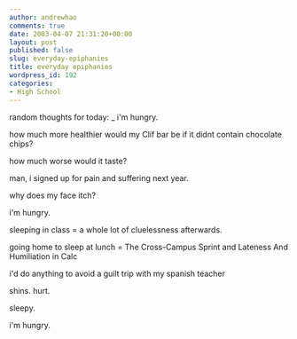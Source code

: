 ```yaml
---
author: andrewhao
comments: true
date: 2003-04-07 21:31:20+00:00
layout: post
published: false
slug: everyday-epiphanies
title: everyday epiphanies
wordpress_id: 192
categories:
- High School
---
```


random thoughts for today:
_
i'm hungry.

how much more healthier would my Clif bar be if it didnt contain chocolate chips?

how much worse would it taste?

man, i signed up for pain and suffering next year.

why does my face itch?

i'm hungry.

sleeping in class = a whole lot of cluelessness afterwards.

going home to sleep at lunch = The Cross-Campus Sprint and Lateness And Humiliation in Calc

i'd do anything to avoid a guilt trip with my spanish teacher

shins. hurt.

sleepy.

i'm hungry.
